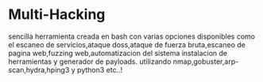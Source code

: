 # Multi-Hacking
sencilla herramienta creada en bash con varias opciones disponibles como el escaneo de servicios,ataque doss,ataque de fuerza bruta,escaneo de pagina web,fuzzing web,automatizacion del sistema instalacion de herramientas y generador de payloads. utilizando nmap,gobuster,arp-scan,hydra,hping3 y python3 etc..!

